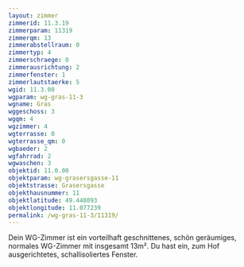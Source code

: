 ```yaml
---
layout: zimmer
zimmerid: 11.3.19
zimmerparam: 11319
zimmerqm: 13
zimmerabstellraum: 0
zimmertyp: 4
zimmerschraege: 0
zimmerausrichtung: 2
zimmerfenster: 1
zimmerlautstaerke: 5
wgid: 11.3.00
wgparam: wg-gras-11-3
wgname: Gras
wggeschoss: 3
wgqm: 4
wgzimmer: 4
wgterrasse: 0
wgterrasse_qm: 0
wgbaeder: 2
wgfahrrad: 2
wgwaschen: 3
objektid: 11.0.00
objektparam: wg-grasersgasse-11
objektstrasse: Grasersgasse
objekthausnummer: 11
objektlatitude: 49.448093
objektlongitude: 11.077239
permalink: /wg-gras-11-3/11319/
---
```

Dein WG-Zimmer ist ein vorteilhaft geschnittenes, schön geräumiges, normales WG-Zimmer mit insgesamt 13m². Du hast ein, zum Hof ausgerichtetes, schallisoliertes Fenster. 